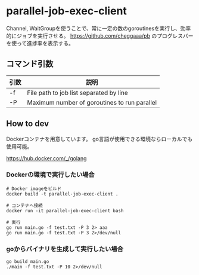 # parallel-job-exec-client

Channel, WaitGroupを使うことで、常に一定の数のgoroutinesを実行し、効率的にジョブを実行させる。
https://github.com/cheggaaa/pb のプログレスバーを使って進捗率を表示する。

## コマンド引数

| 引数 | 説明                                             |
|----|------------------------------------------------|
| -f | File path to job list separated by line    |
| -P | Maximum number of goroutines to run  parallel  |

## How to dev

Dockerコンテナを用意しています。
go言語が使用できる環境ならローカルでも使用可能。

https://hub.docker.com/_/golang

### Dockerの環境で実行したい場合
```
# Docker imageをビルド
docker build -t parallel-job-exec-client .

# コンテナへ接続
docker run -it parallel-job-exec-client bash

# 実行
go run main.go -f test.txt -P 3 2> aaa
go run main.go -f test.txt -P 3 2>/dev/null
```

### goからバイナリを生成して実行したい場合
``` 
go build main.go
./main -f test.txt -P 10 2>/dev/null
```
